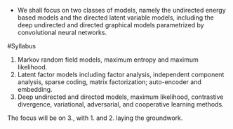 * We shall focus on two classes of models, namely the undirected energy based
  models and the directed latent variable models, including the deep undirected
  and directed graphical models parametrized by convolutional neural networks.

#Syllabus

1. Markov random field models, maximum entropy and maximum likelihood.
2. Latent factor models including factor analysis, independent component
   analysis, sparse coding, matrix factorization; auto-encoder and embedding.
3. Deep undirected and directed models, maximum likelihood, contrastive
   divergence, variational, adversarial, and cooperative learning methods.

The focus will be on 3., with 1. and 2. laying the groundwork. 
